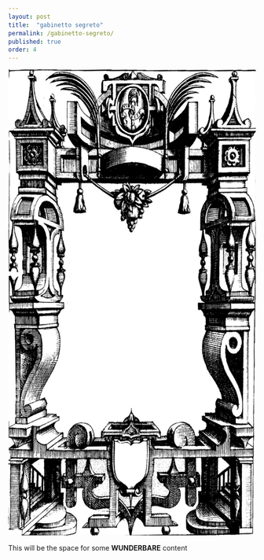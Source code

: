 ```yaml
---
layout: post
title:  "gabinetto segreto"
permalink: /gabinetto-segreto/
published: true
order: 4
---
```

<img src='/assets/hero.jpg' width='661' height='949'>

This will be the space for some **WUNDERBARE** content